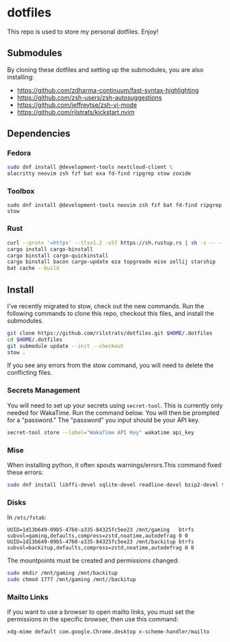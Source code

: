 # dotfiles

This repo is used to store my personal dotfiles. Enjoy!

## Submodules

By cloning these dotfiles and setting up the submodules, you are also installing:

- https://github.com/zdharma-continuum/fast-syntax-highlighting
- https://github.com/zsh-users/zsh-autosuggestions
- https://github.com/jeffreytse/zsh-vi-mode
- https://github.com/rilstrats/kickstart.nvim

## Dependencies

### Fedora

```bash
sudo dnf install @development-tools nextcloud-client \
alacritty neovim zsh fzf bat exa fd-find ripgrep stow zoxide
```

### Toolbox

```
sudo dnf install @development-tools neovim zsh fzf bat fd-find ripgrep stow
```

<!-- #### i3 -->
<!---->
<!-- ```bash -->
<!-- sudo dnf install dunst i3 rofi feh \ -->
<!-- brightnessctl polybar wmctrl xset \ -->
<!-- ImageMagick xautolock xss-lock  -->
<!-- ``` -->

### Rust

```bash
curl --proto '=https' --tlsv1.2 -sSf https://sh.rustup.rs | sh -s -- --no-modify-path
cargo install cargo-binstall
cargo binstall cargo-quickinstall
cargo binstall bacon cargo-update eza topgreade mise zellij starship
bat cache --build
```
<!-- cargo install bacon bat bottom du-dust exa procs ripgrep sd topgrade zoxide -->


## Install

I've recently migrated to stow, check out the new commands.
Run the following commands to clone this repo, checkout this files, and install the submodules.

```bash
git clone https://github.com/rilstrats/dotfiles.git $HOME/.dotfiles
cd $HOME/.dotfiles
git submodule update --init --checkout
stow .
```

If you see any errors from the stow command, you will need to delete the conflicting files.

### Secrets Management

You will need to set up your secrets using `secret-tool`.
This is currently only needed for WakaTime.
Run the command below.
You will then be prompted for a "password."
The "password" you input should be your API key.

```sh
secret-tool store --label="WakaTime API Key" wakatime api_key
```
### Mise

When installing python, it often spouts warnings/errors.This command fixed these errors:

```sh
sudo dnf install libffi-devel sqlite-devel readline-devel bzip2-devel tk-devel
```

### Disks

In `/etc/fstab`:

```
UUID=1d13b649-09b5-4760-a335-84325fc5ee23 /mnt/gaming   btrfs subvol=gaming,defaults,compress=zstd,noatime,autodefrag 0 0
UUID=1d13b649-09b5-4760-a335-84325fc5ee23 /mnt/backitup btrfs subvol=backitup,defaults,compress=zstd,noatime,autodefrag 0 0
```

The mountpoints must be created and permissions changed:

```sh
sudo mkdir /mnt/gaming /mnt/backitup
sudo chmod 1777 /mnt/gaming /mnt//backitup
```

### Mailto Links

If you want to use a browser to open mailto links, you must set the permissions in the specific browser, then use this command:

```
xdg-mime default com.google.Chrome.desktop x-scheme-handler/mailto
```
